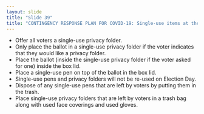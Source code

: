 ```yaml
---
layout: slide
title: "Slide 39"
title: "CONTINGENCY RESPONSE PLAN FOR COVID-19: Single-use items at the ballot table"
---
```


- Offer all voters a single-use privacy folder.
- Only place the ballot in a single-use privacy folder if the voter indicates that they would like a privacy folder.
- Place the ballot (inside the single-use privacy folder if the voter asked for one) inside the box lid.
- Place a single-use pen on top of the ballot in the box lid.
- Single-use pens and privacy folders will not be re-used on Election Day.
- Dispose of any single-use pens that are left by voters by putting them in the trash.
- Place single-use privacy folders that are left by voters in a trash bag along with used face coverings and used gloves.
